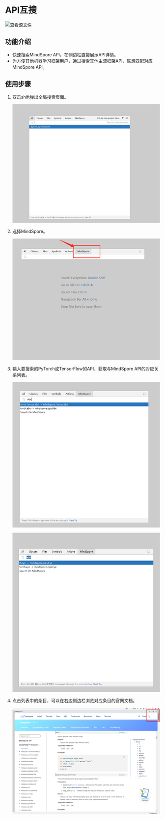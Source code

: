 # API互搜

[![查看源文件](https://mindspore-website.obs.cn-north-4.myhuaweicloud.com/website-images/r2.2/resource/_static/logo_source.svg)](https://gitee.com/mindspore/docs/blob/r2.2/docs/devtoolkit/docs/source_zh_cn/api_search.md)

## 功能介绍

* 快速搜索MindSpore API，在侧边栏直接展示API详情。
* 为方便其他机器学习框架用户，通过搜索其他主流框架API，联想匹配对应MindSpore API。

## 使用步骤

1. 双击shift弹出全局搜索页面。

   ![img](images/clip_image060.jpg)

2. 选择MindSpore。

   ![img](images/clip_image062.jpg)

3. 输入要搜索的PyTorch或TensorFlow的API，获取与MindSpore API的对应关系列表。

   ![img](images/clip_image064.jpg)

   ![img](images/clip_image066.jpg)

4. 点击列表中的条目，可以在右边侧边栏浏览对应条目的官网文档。

   ![img](images/clip_image068.jpg)
